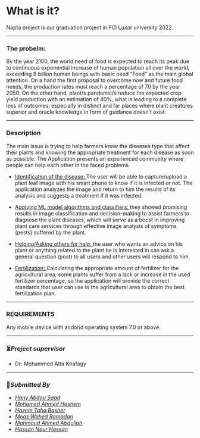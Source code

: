 # What is it?
Napta project is our graduation project in FCI Luxor university 2022.
_______________
### The probelm:
By the year 2100, the world need of food is expected to reach its peak due to continuous exponential increase of human population all over the world, exceeding 9 billion human beings with basic need “Food” as the main global attention. On a hand the first proposal to overcome now and future food needs, the production rates must reach a percentage of 70 by the year 2050. On the other hand, plant/s pandemic/s reduce the expected crop yield production with an estimation of 40%, what is leading to a complete loss of outcomes, especially in distinct and far places where plant creatures superior and oracle knowledge in form of guidance doesn’t exist.
_______________
### Description
The main issue is trying to help farmers know the diseases type that affect their plants and knowing the appropriate treatment for each disease as soon as possible.
The Application presents an experienced community where people can help each other in the faced problems. 
* [Identification of the disease: ](https://via.placeholder.com/15/1589F0/000000?text=+) The user will be able to capture/upload a plant leaf image with his smart phone to know if it is infected or not. The application analyzes the image and return to him the results of its analysis and suggests a treatment if it was infected.
* [Applying ML model algorithms and classifiers: ](https://via.placeholder.com/15/1589F0/000000?text=+)they showed promising results in image classification and decision-making to assist farmers to diagnose the plant diseases, which will serve as a boost in improving plant care services through effective image analysis of symptoms (pests) suffered by the plant.

* [Helping/Asking others for help: ](https://via.placeholder.com/15/1589F0/000000?text=+) the user who wants an advice on his plant or anything related to the plant he is interested in can ask a general question (post) to all users and other users will respond to him.

* [Fertilization: ](https://via.placeholder.com/15/1589F0/000000?text=+) Calculating the appropriate amount of fertilizer for the agricultural area; some plants suffer from a lack or increase in the used fertilizer percentage, so the application will provide the correct standards that user can use in the agricultural area to obtain the best fertilization plan.

_______________
### REQUIREMENTS
Any mobile device with andorid operating system 7.0 or above.
_______________
### :hourglass_flowing_sand:*Project supervisor* 
- Dr: Mohammed Atta Khafagy
_______________
### :dart:*Submitted By*
- [*Hany Abdou Saad*](https://github.com/Ereh11)
- [*Mohamed Ahmed Hashem*](https://github.com/M0hammedHashem)
- [*Hazem Taha Basher*](https://github.com/hazemtaahaa)
- [*Moaz Wahed Ramadan*](https://github.com/MWK-MeZo)
- [*Mahmoud Ahmed Abdullah*](https://github.com/Luki-27)
- [*Hassan Nour Hassan*](https://github.com/HassanNour9)

